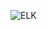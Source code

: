 <!-- .slide: data-background="url(images/slides/elk/demo.gif) no-repeat bottom left" data-background-size="250px" -->
![ELK](images/slides/elk/beats.jpg)